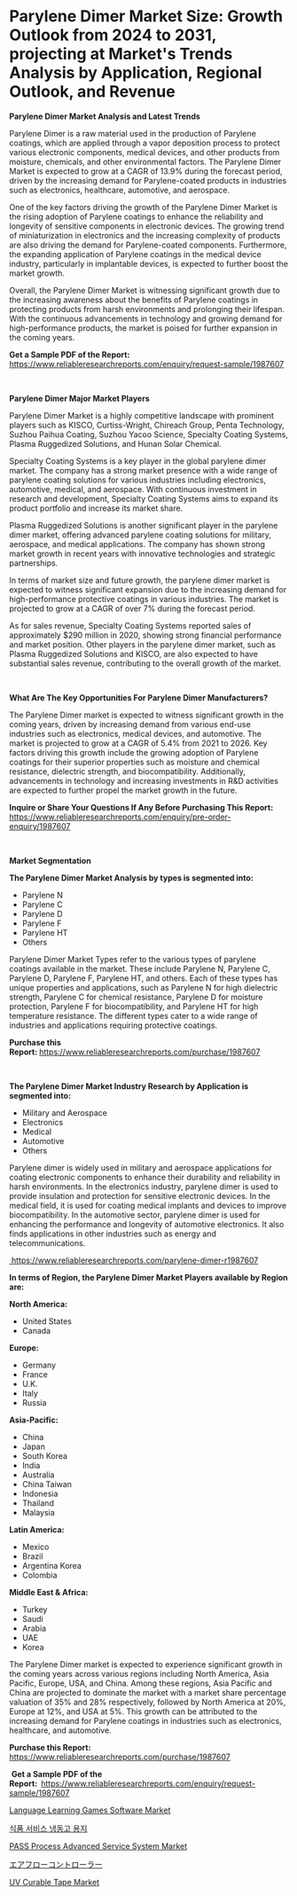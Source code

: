<p><h1>Parylene Dimer Market Size: Growth Outlook from 2024 to 2031, projecting at Market's Trends Analysis by Application, Regional Outlook, and Revenue</h1></p><p><strong>Parylene Dimer Market Analysis and Latest Trends</strong></p>
<p><p>Parylene Dimer is a raw material used in the production of Parylene coatings, which are applied through a vapor deposition process to protect various electronic components, medical devices, and other products from moisture, chemicals, and other environmental factors. The Parylene Dimer Market is expected to grow at a CAGR of 13.9% during the forecast period, driven by the increasing demand for Parylene-coated products in industries such as electronics, healthcare, automotive, and aerospace.</p><p>One of the key factors driving the growth of the Parylene Dimer Market is the rising adoption of Parylene coatings to enhance the reliability and longevity of sensitive components in electronic devices. The growing trend of miniaturization in electronics and the increasing complexity of products are also driving the demand for Parylene-coated components. Furthermore, the expanding application of Parylene coatings in the medical device industry, particularly in implantable devices, is expected to further boost the market growth.</p><p>Overall, the Parylene Dimer Market is witnessing significant growth due to the increasing awareness about the benefits of Parylene coatings in protecting products from harsh environments and prolonging their lifespan. With the continuous advancements in technology and growing demand for high-performance products, the market is poised for further expansion in the coming years.</p></p>
<p><strong>Get a Sample PDF of the Report:&nbsp;</strong> <a href="https://www.reliableresearchreports.com/enquiry/request-sample/1987607">https://www.reliableresearchreports.com/enquiry/request-sample/1987607</a></p>
<p>&nbsp;</p>
<p><strong>Parylene Dimer Major Market Players</strong></p>
<p><p>Parylene Dimer Market is a highly competitive landscape with prominent players such as KISCO, Curtiss-Wright, Chireach Group, Penta Technology, Suzhou Paihua Coating, Suzhou Yacoo Science, Specialty Coating Systems, Plasma Ruggedized Solutions, and Hunan Solar Chemical.</p><p>Specialty Coating Systems is a key player in the global parylene dimer market. The company has a strong market presence with a wide range of parylene coating solutions for various industries including electronics, automotive, medical, and aerospace. With continuous investment in research and development, Specialty Coating Systems aims to expand its product portfolio and increase its market share.</p><p>Plasma Ruggedized Solutions is another significant player in the parylene dimer market, offering advanced parylene coating solutions for military, aerospace, and medical applications. The company has shown strong market growth in recent years with innovative technologies and strategic partnerships.</p><p>In terms of market size and future growth, the parylene dimer market is expected to witness significant expansion due to the increasing demand for high-performance protective coatings in various industries. The market is projected to grow at a CAGR of over 7% during the forecast period.</p><p>As for sales revenue, Specialty Coating Systems reported sales of approximately $290 million in 2020, showing strong financial performance and market position. Other players in the parylene dimer market, such as Plasma Ruggedized Solutions and KISCO, are also expected to have substantial sales revenue, contributing to the overall growth of the market.</p></p>
<p>&nbsp;</p>
<p><strong>What Are The Key Opportunities For Parylene Dimer Manufacturers?</strong></p>
<p><p>The Parylene Dimer market is expected to witness significant growth in the coming years, driven by increasing demand from various end-use industries such as electronics, medical devices, and automotive. The market is projected to grow at a CAGR of 5.4% from 2021 to 2026. Key factors driving this growth include the growing adoption of Parylene coatings for their superior properties such as moisture and chemical resistance, dielectric strength, and biocompatibility. Additionally, advancements in technology and increasing investments in R&D activities are expected to further propel the market growth in the future.</p></p>
<p><strong>Inquire or Share Your Questions If Any Before Purchasing This Report:</strong> <a href="https://www.reliableresearchreports.com/enquiry/pre-order-enquiry/1987607">https://www.reliableresearchreports.com/enquiry/pre-order-enquiry/1987607</a></p>
<p>&nbsp;</p>
<p><strong>Market Segmentation</strong></p>
<p><strong>The Parylene Dimer Market Analysis by types is segmented into:</strong></p>
<p><ul><li>Parylene N</li><li>Parylene C</li><li>Parylene D</li><li>Parylene F</li><li>Parylene HT</li><li>Others</li></ul></p>
<p><p>Parylene Dimer Market Types refer to the various types of parylene coatings available in the market. These include Parylene N, Parylene C, Parylene D, Parylene F, Parylene HT, and others. Each of these types has unique properties and applications, such as Parylene N for high dielectric strength, Parylene C for chemical resistance, Parylene D for moisture protection, Parylene F for biocompatibility, and Parylene HT for high temperature resistance. The different types cater to a wide range of industries and applications requiring protective coatings.</p></p>
<p><strong>Purchase this Report:&nbsp;</strong><a href="https://www.reliableresearchreports.com/purchase/1987607">https://www.reliableresearchreports.com/purchase/1987607</a></p>
<p>&nbsp;</p>
<p><strong>The Parylene Dimer Market Industry Research by Application is segmented into:</strong></p>
<p><ul><li>Military and Aerospace</li><li>Electronics</li><li>Medical</li><li>Automotive</li><li>Others</li></ul></p>
<p><p>Parylene dimer is widely used in military and aerospace applications for coating electronic components to enhance their durability and reliability in harsh environments. In the electronics industry, parylene dimer is used to provide insulation and protection for sensitive electronic devices. In the medical field, it is used for coating medical implants and devices to improve biocompatibility. In the automotive sector, parylene dimer is used for enhancing the performance and longevity of automotive electronics. It also finds applications in other industries such as energy and telecommunications.</p></p>
<p><a href="https://www.reliableresearchreports.com/parylene-dimer-r1987607">&nbsp;https://www.reliableresearchreports.com/parylene-dimer-r1987607</a></p>
<p><strong>In terms of Region, the Parylene Dimer Market Players available by Region are:</strong></p>
<p>
    <p> <strong> North America: </strong>
        <ul>
            <li>United States</li>
            <li>Canada</li>
        </ul>
        </p> 
    <p> <strong> Europe: </strong>
        <ul>
            <li>Germany</li>
            <li>France</li>
            <li>U.K.</li>
            <li>Italy</li>
            <li>Russia</li>
        </ul>
        </p> 
    <p> <strong> Asia-Pacific: </strong>
        <ul>
            <li>China</li>
            <li>Japan</li>
            <li>South Korea</li>
            <li>India</li>
            <li>Australia</li>
            <li>China Taiwan</li>
            <li>Indonesia</li>
            <li>Thailand</li>
            <li>Malaysia</li>
        </ul>
        </p> 
    <p> <strong> Latin America: </strong>
        <ul>
            <li>Mexico</li>
            <li>Brazil</li>
            <li>Argentina Korea</li>
            <li>Colombia</li>
        </ul>
        </p> 
    <p> <strong> Middle East & Africa: </strong>
        <ul>
            <li>Turkey</li>
            <li>Saudi</li>
            <li>Arabia</li>
            <li>UAE</li>
            <li>Korea</li>
        </ul>
    </p>
    </p>
<p><p>The Parylene Dimer market is expected to experience significant growth in the coming years across various regions including North America, Asia Pacific, Europe, USA, and China. Among these regions, Asia Pacific and China are projected to dominate the market with a market share percentage valuation of 35% and 28% respectively, followed by North America at 20%, Europe at 12%, and USA at 5%. This growth can be attributed to the increasing demand for Parylene coatings in industries such as electronics, healthcare, and automotive.</p></p>
<p><strong>Purchase this Report: </strong><a href="https://www.reliableresearchreports.com/purchase/1987607">https://www.reliableresearchreports.com/purchase/1987607</a></p>
<p>&nbsp;<strong>Get a Sample PDF of the Report:&nbsp;&nbsp;</strong><a href="https://www.reliableresearchreports.com/enquiry/request-sample/1987607">https://www.reliableresearchreports.com/enquiry/request-sample/1987607</a></p>
<p><strong></strong></p>
<p><p><a href="https://github.com/gulaimolin/Market-Research-Report-List-5/blob/main/language-learning-games-software-market.md">Language Learning Games Software Market</a></p><p><a href="https://medium.com/@joeyjohns20/%EC%8B%9D%EC%9D%8C%EB%A3%8C-%EC%84%9C%EB%B9%84%EC%8A%A4-%ED%94%84%EB%A6%AC%EC%A0%80-%EC%9A%A9%EC%A7%80-%EC%8B%9C%EC%9E%A5-%EB%B6%84%EC%84%9D-%EA%B7%B8%EC%9D%98-cagr-%EC%8B%9C%EC%9E%A5-%EC%84%B8%EB%B6%84%ED%99%94-%EB%B0%8F-%EA%B8%80%EB%A1%9C%EB%B2%8C-%EC%82%B0%EC%97%85-%EA%B0%9C%EC%9A%94-50f663f6b5b5">식품 서비스 냉동고 용지</a></p><p><a href="https://github.com/RoccoManning/Market-Research-Report-List-5/blob/main/pass-process-advanced-service-system-market.md">PASS Process Advanced Service System Market</a></p><p><a href="https://medium.com/@byroalenzuela76845/%E3%82%A8%E3%82%A2%E3%83%95%E3%83%AD%E3%83%BC%E3%82%B3%E3%83%B3%E3%83%88%E3%83%AD%E3%83%BC%E3%83%A9%E3%83%BC%E5%B8%82%E5%A0%B4%E3%81%AE%E6%8C%87%E6%A8%99%E3%82%92%E8%A7%A3%E8%AA%AD%E3%81%99%E3%82%8B-%E5%B8%82%E5%A0%B4%E3%82%B7%E3%82%A7%E3%82%A2-%E3%83%88%E3%83%AC%E3%83%B3%E3%83%89-%E6%88%90%E9%95%B7%E3%83%91%E3%82%BF%E3%83%BC%E3%83%B3-9e2048d56266">エアフローコントローラー</a></p><p><a href="https://www.linkedin.com/pulse/global-uv-curable-tape-market-product-type-application-region-bocpc?trackingId=OvbNZxqU5gZNIji1v4gwYw%3D%3D">UV Curable Tape Market</a></p></p>